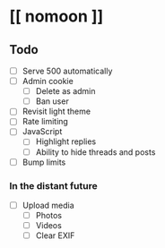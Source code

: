 # [[ nomoon ]]

## Todo

- [ ] Serve 500 automatically
- [ ] Admin cookie
  - [ ] Delete as admin
  - [ ] Ban user
- [ ] Revisit light theme
- [ ] Rate limiting
- [ ] JavaScript
  - [ ] Highlight replies
  - [ ] Ability to hide threads and posts
- [ ] Bump limits

### In the distant future

- [ ] Upload media
  - [ ] Photos
  - [ ] Videos
  - [ ] Clear EXIF
